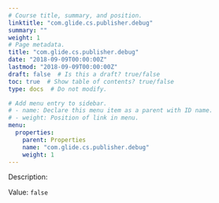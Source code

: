 ```yaml
---
# Course title, summary, and position.
linktitle: "com.glide.cs.publisher.debug"
summary: ""
weight: 1
# Page metadata.
title: "com.glide.cs.publisher.debug"
date: "2018-09-09T00:00:00Z"
lastmod: "2018-09-09T00:00:00Z"
draft: false  # Is this a draft? true/false
toc: true  # Show table of contents? true/false
type: docs  # Do not modify.

# Add menu entry to sidebar.
# - name: Declare this menu item as a parent with ID name.
# - weight: Position of link in menu.
menu:
  properties:
    parent: Properties
    name: "com.glide.cs.publisher.debug"
    weight: 1
---
```


Description: 


Value: `false`